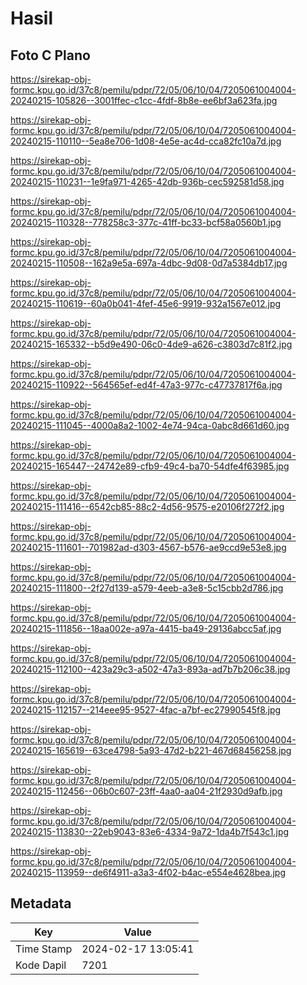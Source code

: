 # Hasil

## Foto C Plano

https://sirekap-obj-formc.kpu.go.id/37c8/pemilu/pdpr/72/05/06/10/04/7205061004004-20240215-105826--3001ffec-c1cc-4fdf-8b8e-ee6bf3a623fa.jpg

https://sirekap-obj-formc.kpu.go.id/37c8/pemilu/pdpr/72/05/06/10/04/7205061004004-20240215-110110--5ea8e706-1d08-4e5e-ac4d-cca82fc10a7d.jpg

https://sirekap-obj-formc.kpu.go.id/37c8/pemilu/pdpr/72/05/06/10/04/7205061004004-20240215-110231--1e9fa971-4265-42db-936b-cec592581d58.jpg

https://sirekap-obj-formc.kpu.go.id/37c8/pemilu/pdpr/72/05/06/10/04/7205061004004-20240215-110328--778258c3-377c-41ff-bc33-bcf58a0560b1.jpg

https://sirekap-obj-formc.kpu.go.id/37c8/pemilu/pdpr/72/05/06/10/04/7205061004004-20240215-110508--162a9e5a-697a-4dbc-9d08-0d7a5384db17.jpg

https://sirekap-obj-formc.kpu.go.id/37c8/pemilu/pdpr/72/05/06/10/04/7205061004004-20240215-110619--60a0b041-4fef-45e6-9919-932a1567e012.jpg

https://sirekap-obj-formc.kpu.go.id/37c8/pemilu/pdpr/72/05/06/10/04/7205061004004-20240215-165332--b5d9e490-06c0-4de9-a626-c3803d7c81f2.jpg

https://sirekap-obj-formc.kpu.go.id/37c8/pemilu/pdpr/72/05/06/10/04/7205061004004-20240215-110922--564565ef-ed4f-47a3-977c-c47737817f6a.jpg

https://sirekap-obj-formc.kpu.go.id/37c8/pemilu/pdpr/72/05/06/10/04/7205061004004-20240215-111045--4000a8a2-1002-4e74-94ca-0abc8d661d60.jpg

https://sirekap-obj-formc.kpu.go.id/37c8/pemilu/pdpr/72/05/06/10/04/7205061004004-20240215-165447--24742e89-cfb9-49c4-ba70-54dfe4f63985.jpg

https://sirekap-obj-formc.kpu.go.id/37c8/pemilu/pdpr/72/05/06/10/04/7205061004004-20240215-111416--6542cb85-88c2-4d56-9575-e20106f272f2.jpg

https://sirekap-obj-formc.kpu.go.id/37c8/pemilu/pdpr/72/05/06/10/04/7205061004004-20240215-111601--701982ad-d303-4567-b576-ae9ccd9e53e8.jpg

https://sirekap-obj-formc.kpu.go.id/37c8/pemilu/pdpr/72/05/06/10/04/7205061004004-20240215-111800--2f27d139-a579-4eeb-a3e8-5c15cbb2d786.jpg

https://sirekap-obj-formc.kpu.go.id/37c8/pemilu/pdpr/72/05/06/10/04/7205061004004-20240215-111856--18aa002e-a97a-4415-ba49-29136abcc5af.jpg

https://sirekap-obj-formc.kpu.go.id/37c8/pemilu/pdpr/72/05/06/10/04/7205061004004-20240215-112100--423a29c3-a502-47a3-893a-ad7b7b206c38.jpg

https://sirekap-obj-formc.kpu.go.id/37c8/pemilu/pdpr/72/05/06/10/04/7205061004004-20240215-112157--214eee95-9527-4fac-a7bf-ec27990545f8.jpg

https://sirekap-obj-formc.kpu.go.id/37c8/pemilu/pdpr/72/05/06/10/04/7205061004004-20240215-165619--63ce4798-5a93-47d2-b221-467d68456258.jpg

https://sirekap-obj-formc.kpu.go.id/37c8/pemilu/pdpr/72/05/06/10/04/7205061004004-20240215-112456--06b0c607-23ff-4aa0-aa04-21f2930d9afb.jpg

https://sirekap-obj-formc.kpu.go.id/37c8/pemilu/pdpr/72/05/06/10/04/7205061004004-20240215-113830--22eb9043-83e6-4334-9a72-1da4b7f543c1.jpg

https://sirekap-obj-formc.kpu.go.id/37c8/pemilu/pdpr/72/05/06/10/04/7205061004004-20240215-113959--de6f4911-a3a3-4f02-b4ac-e554e4628bea.jpg


## Metadata

| Key        | Value               |
| ---------- | ------------------- |
| Time Stamp | 2024-02-17 13:05:41 |
| Kode Dapil | 7201                |



